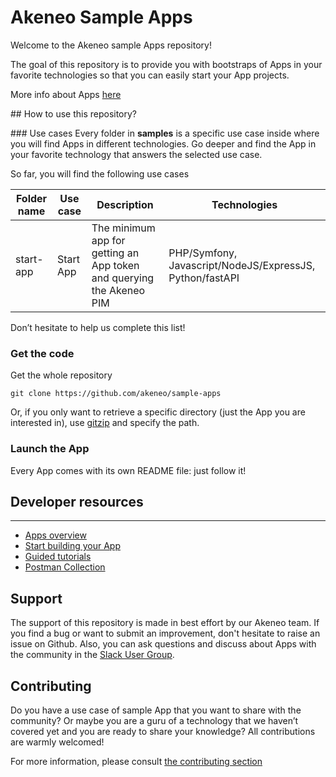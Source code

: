 # Akeneo Sample Apps
Welcome to the Akeneo sample Apps repository!

The goal of this repository is to provide you with bootstraps of Apps in your favorite technologies so that you can easily start your App projects.

More info about Apps [here]([https://api.akeneo.com/apps/overview.html](https://api.akeneo.com/apps/overview.html))

## How to use this repository?

### Use cases
Every folder in **samples** is a specific use case inside where you will find Apps in different technologies.
Go deeper and find the App in your favorite technology that answers the selected use case.

So far, you will find the following use cases

| Folder name | Use case                            | Description                                                          | Technologies                                             |
|-------------|-------------------------------------|----------------------------------------------------------------------|----------------------------------------------------------|
| start-app   | Start App | The minimum app for getting an App token and querying the Akeneo PIM | PHP/Symfony, Javascript/NodeJS/ExpressJS, Python/fastAPI |

Don’t hesitate to help us complete this list!

### Get the code
Get the whole repository
```
git clone https://github.com/akeneo/sample-apps
```
Or, if you only want to retrieve a specific directory (just the App you are interested in), use [gitzip](https://kinolien.github.io/gitzip/) and specify the path.

### Launch the App
Every App comes with its own README file: just follow it!

## Developer resources
---
- [Apps overview](https://api.akeneo.com/apps/overview.html])
- [Start building your App](https://api.akeneo.com/apps/homepage.html)
- [Guided tutorials](https://api.akeneo.com/tutorials/homepage.html)
- [Postman Collection](https://api.akeneo.com/apps/app-developer-tools.html)

## Support
The support of this repository is made in best effort by our Akeneo team.
If you find a bug or want to submit an improvement, don't hesitate to raise an issue on Github. Also, you can ask questions and discuss about Apps with the community in the [Slack User Group](https://akeneopim-ug.slack.com/messages/web-api/).

## Contributing
Do you have a use case of sample App that you want to share with the community? Or maybe you are a guru of a technology that we haven’t covered yet and you are ready to share your knowledge? All contributions are warmly welcomed!

For more information, please consult [the contributing section](CONTRIBUTING.md)
